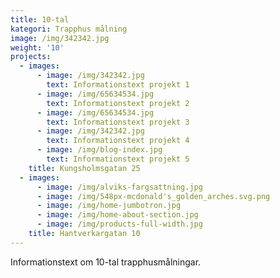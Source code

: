 ```yaml
---
title: 10-tal
kategori: Trapphus målning
image: /img/342342.jpg
weight: '10'
projects:
  - images:
      - image: /img/342342.jpg
        text: Informationstext projekt 1
      - image: /img/65634534.jpg
        text: Informationstext projekt 2
      - image: /img/65634534.jpg
        text: Informationstext projekt 3
      - image: /img/342342.jpg
        text: Informationstext projekt 4
      - image: /img/blog-index.jpg
        text: Informationstext projekt 5
    title: Kungsholmsgatan 25
  - images:
      - image: /img/alviks-fargsattning.jpg
      - image: /img/548px-mcdonald's_golden_arches.svg.png
      - image: /img/home-jumbotron.jpg
      - image: /img/home-about-section.jpg
      - image: /img/products-full-width.jpg
    title: Hantverkargatan 10
---
```

Informationstext om 10-tal trapphusmålningar.
